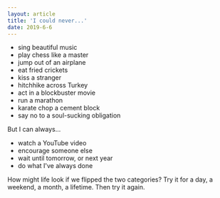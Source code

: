```yaml
---
layout: article
title: 'I could never...'
date: 2019-6-6
---
```


- sing beautiful music
- play chess like a master
- jump out of an airplane
- eat fried crickets
- kiss a stranger
- hitchhike across Turkey
- act in a blockbuster movie
- run a marathon
- karate chop a cement block
- say no to a soul-sucking obligation

But I can always...

- watch a YouTube video
- encourage someone else
- wait until tomorrow, or next year
- do what I've always done

How might life look if we flipped the two categories? Try it for a day, a weekend, a month, a lifetime. Then try it again.
